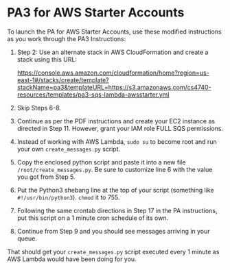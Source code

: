 # PA3 for AWS Starter Accounts

To launch the PA for AWS Starter Accounts, use these modified instructions as you work through the PA3 Instructions:

1. Step 2: Use an alternate stack in AWS CloudFormation and create a stack using this URL: 

    https://console.aws.amazon.com/cloudformation/home?region=us-east-1#/stacks/create/template?stackName=pa3&templateURL=https://s3.amazonaws.com/cs4740-resources/templates/pa3-sqs-lambda-awsstarter.yml

2. Skip Steps 6-8.
2. Continue as per the PDF instructions and create your EC2 instance as directed in Step 11. However, grant your IAM role FULL SQS permissions.
3. Instead of working with AWS Lambda, `sudo su` to become root and run your own `create_messages.py` script.
4. Copy the enclosed python script and paste it into a new file `/root/create_messages.py`. Be sure to customize line 6 with the value you got from Step 5.
5. Put the Python3 shebang line at the top of your script (something like `#!/usr/bin/python3`). `chmod` it to 755.
6. Following the same crontab directions in Step 17 in the PA instructions, put this script on a 1 minute cron schedule of its own.
7. Continue from Step 9 and you should see messages arriving in your queue.

That should get your `create_messages.py` script executed every 1 minute as AWS Lambda would have been doing for you.
